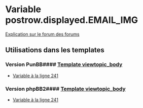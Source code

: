 # Variable postrow.displayed.EMAIL_IMG
[Explication sur le forum des forums](http://forum.forumactif.com/t294113-listing-des-variables#postrow.displayed.EMAIL_IMG)
## Utilisations dans les templates
### Version PunBB#### [Template viewtopic_body](punbb/viewtopic_body.md)
* [Variable à la ligne 241](../punbb/viewtopic_body.tpl#L241)
### Version phpBB2#### [Template viewtopic_body](subsilver/viewtopic_body.md)
* [Variable à la ligne 241](../subsilver/viewtopic_body.tpl#L241)